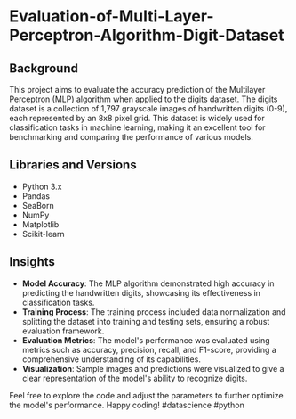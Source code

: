 # Evaluation-of-Multi-Layer-Perceptron-Algorithm-Digit-Dataset

## Background
This project aims to evaluate the accuracy prediction of the Multilayer Perceptron (MLP) algorithm when applied to the digits dataset. The digits dataset is a collection of 1,797 grayscale images of handwritten digits (0-9), each represented by an 8x8 pixel grid. This dataset is widely used for classification tasks in machine learning, making it an excellent tool for benchmarking and comparing the performance of various models.

## Libraries and Versions
- Python 3.x
- Pandas
- SeaBorn
- NumPy
- Matplotlib
- Scikit-learn

## Insights
- **Model Accuracy**: The MLP algorithm demonstrated high accuracy in predicting the handwritten digits, showcasing its effectiveness in classification tasks.
- **Training Process**: The training process included data normalization and splitting the dataset into training and testing sets, ensuring a robust evaluation framework.
- **Evaluation Metrics**: The model's performance was evaluated using metrics such as accuracy, precision, recall, and F1-score, providing a comprehensive understanding of its capabilities.
- **Visualization**: Sample images and predictions were visualized to give a clear representation of the model's ability to recognize digits.

Feel free to explore the code and adjust the parameters to further optimize the model's performance. Happy coding!
#datascience #python
